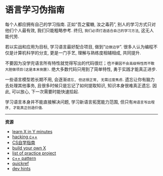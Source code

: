 # 语言学习伪指南

每个人都应拥有自己的学习指南. 正如“吾之蜜糖, 汝之毒药”, 别人的学习方式只对他们个人最有效, 我们只能粗略参考. 终归, `我们必须打造适合自己的学习方法`, 这无人能代劳. 

若以实战和应用为目标, 学习语言最好配合项目, 做到“`边做边学`”. 很多人认为编程不仅是计算机科学的分支, 更是一门手艺, 理解与熟练度相辅相成, 共同提升. 

不要因为没学完语言所有特性就觉得写出的代码很烂；也`不要因不会高级特性而不敢大胆做项目(这是本末倒置)`. 绝大多数代码只用到了简单特性, 勇于实践才能真正进步. 

一些语言模型若长期不用, 会逐渐`遗忘, 但这很正常, 无需过度焦虑`. 遗忘让你有脑力去处理其他事务, 且很多时候只是忘记了如何提取知识, 知识本身很难真正遗忘. 因此, 可以放心, 下一次需要时能快速拾起. 

学习语言本身并不能直接解决问题, 学习新语言拓宽能力范围, 但只有`用语言写出程序, 才能真正创造价值`. 

---

**资源**

- [learn X in Y minutes](https://learnxinyminutes.com)
- [hacking c++](https://hackingcpp.com/cpp/cheat_sheets.html)
- [CS自学指南](https://csdiy.wiki)
- [build your own X](https://build-your-own-x.vercel.app/#build-your-own-physics-engine)
- [list of practice project](https://github.com/karan/Projects#classic-algorithms)
- [c++ pattern](https://cpppatterns.com)
- [quickref](https://quickref.me)
- [dev hints](https://devhints.io)